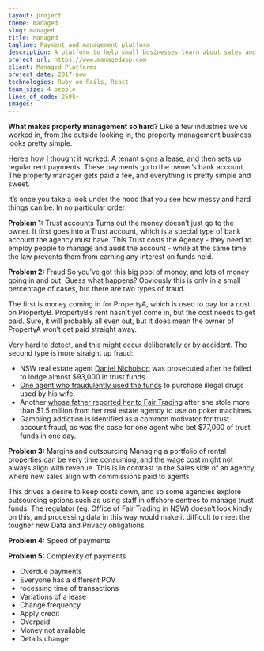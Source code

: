 ```yaml
---
layout: project
theme: managed
slug: managed
title: Managed
tagline: Payment and management platform
description: A platform to help small businesses learn about sales and business process
project_url: https://www.managedapp.com
client: Managed Platforms
project_date: 2017-now
technologies: Ruby on Rails, React
team_size: 4 people
lines_of_code: 250k+
images:
---
```


**What makes property management so hard?**
Like a few industries we’ve worked in, from the outside looking in, the property management business looks pretty simple.

Here’s how I thought it worked: A tenant signs a lease, and then sets up regular rent payments. These payments go to the owner’s bank account. The property manager gets paid a fee, and everything is pretty simple and sweet.

It’s once you take a look under the hood that you see how messy and hard things can be. In no particular order:

**Problem 1:** Trust accounts
Turns out the money doesn’t just go to the owner. It first goes into a Trust account, which is a special type of bank account the agency must have. This Trust costs the Agency - they need to employ people to manage and audit the account - while at the same time the law prevents them from earning any interest on funds held.


**Problem 2:** Fraud
So you’ve got this big pool of money, and lots of money going in and out. Guess what happens? Obviously this is only in a small percentage of cases, but there are two types of fraud.

The first is money coming in for PropertyA, which is used to pay for a cost on PropertyB. PropertyB’s rent hasn’t yet come in, but the cost needs to get paid. Sure, it will probably all even out, but it does mean the owner of PropertyA won’t get paid straight away.

Very hard to detect, and this might occur deliberately or by accident.
The second type is more straight up fraud:

- NSW real estate agent [Daniel Nicholson](http://www.realestatebusiness.com.au/breaking-news/11202-agent-jailed-over-trust-account-fraud) was prosecuted after he failed to lodge almost $93,000 in trust funds
- [One agent who fraudulently used the funds](https://www.smh.com.au/business/consumer-affairs/millions-in-nsw-real-estate-fraud-prompts-raft-of-new-regulations-20161124-gsx3gf.html) to purchase illegal drugs used by his wife.
- Another [whose father reported her to Fair Trading](https://www.illawarramercury.com.au/story/1982022/warilla-agent-feeds-101m-into-pokies/) after she stole more than $1.5 million from her real estate agency to use on poker machines.
- Gambling addiction is identified as a common motivator for trust account fraud, as was the case for one agent who bet $77,000 of trust funds in one day.

**Problem 3:** Margins and outsourcing
Managing a portfolio of rental properties can be very time consuming, and the wage cost might not always align with revenue. This is in contrast to the Sales side of an agency, where new sales align with commissions paid to agents.

This drives a desire to keep costs down, and so some agencies explore outsourcing options such as using staff in offshore centres to manage trust funds. The regulator (eg: Office of Fair Trading in NSW) doesn’t look kindly on this, and processing data in this way would make it difficult to meet the tougher new Data and Privacy obligations.

**Problem 4:** Speed of payments


**Problem 5:** Complexity of payments

- Overdue payments
- Everyone has a different POV
- rocessing time of transactions
- Variations of a lease
- Change frequency
- Apply credit
- Overpaid
- Money not available
- Details change
